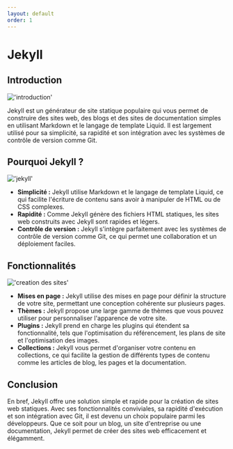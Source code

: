 ```yaml
---
layout: default
order: 1
---
```

# Jekyll

## Introduction

!['introduction'](./images/introduction.PNG)

Jekyll est un générateur de site statique populaire qui vous permet de construire des sites web, des blogs et des sites de documentation simples en utilisant Markdown et le langage de template Liquid. Il est largement utilisé pour sa simplicité, sa rapidité et son intégration avec les systèmes de contrôle de version comme Git.

## Pourquoi Jekyll ?

!['jekyll'](./images/jekyll.PNG)

- **Simplicité :** Jekyll utilise Markdown et le langage de template Liquid, ce qui facilite l'écriture de contenu sans avoir à manipuler de HTML ou de CSS complexes.
- **Rapidité :** Comme Jekyll génère des fichiers HTML statiques, les sites web construits avec Jekyll sont rapides et légers.
- **Contrôle de version :** Jekyll s'intègre parfaitement avec les systèmes de contrôle de version comme Git, ce qui permet une collaboration et un déploiement faciles.

## Fonctionnalités

!['creation des sites'](./images/site.jpg)

- **Mises en page :** Jekyll utilise des mises en page pour définir la structure de votre site, permettant une conception cohérente sur plusieurs pages.
- **Thèmes :** Jekyll propose une large gamme de thèmes que vous pouvez utiliser pour personnaliser l'apparence de votre site.
- **Plugins :** Jekyll prend en charge les plugins qui étendent sa fonctionnalité, tels que l'optimisation du référencement, les plans de site et l'optimisation des images.
- **Collections :** Jekyll vous permet d'organiser votre contenu en collections, ce qui facilite la gestion de différents types de contenu comme les articles de blog, les pages et la documentation.

## Conclusion

En bref, Jekyll offre une solution simple et rapide pour la création de sites web statiques. Avec ses fonctionnalités conviviales, sa rapidité d'exécution et son intégration avec Git, il est devenu un choix populaire parmi les développeurs. Que ce soit pour un blog, un site d'entreprise ou une documentation, Jekyll permet de créer des sites web efficacement et élégamment.
